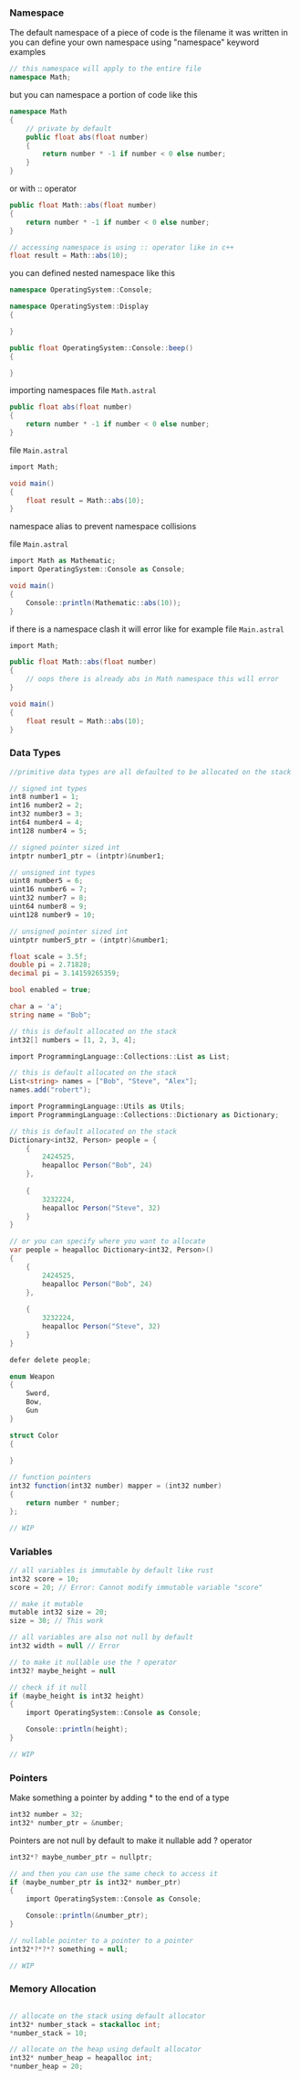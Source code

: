 ### Namespace

The default namespace of a piece of code is the filename it was written in<br>
you can define your own namespace using "namespace" keyword
examples

```cs
// this namespace will apply to the entire file
namespace Math;
```

but you can namespace a portion of code like this
```cs
namespace Math
{
    // private by default
    public float abs(float number)
    {
        return number * -1 if number < 0 else number;
    }
}
```
or with :: operator
```cs
public float Math::abs(float number)
{
    return number * -1 if number < 0 else number;
}

// accessing namespace is using :: operator like in c++
float result = Math::abs(10);
```

you can defined nested namespace like this
```cs
namespace OperatingSystem::Console;

namespace OperatingSystem::Display
{

}

public float OperatingSystem::Console::beep()
{

}
```

importing namespaces
file `Math.astral`
```cs
public float abs(float number)
{
    return number * -1 if number < 0 else number;
}
```

file `Main.astral`
```cs
import Math;

void main()
{
    float result = Math::abs(10);
}
```

namespace alias to prevent namespace collisions

file `Main.astral`
```cs
import Math as Mathematic;
import OperatingSystem::Console as Console;

void main()
{
    Console::println(Mathematic::abs(10));
}
```

if there is a namespace clash it will error 
like for example
file `Main.astral`
```cs
import Math;

public float Math::abs(float number)
{
    // oops there is already abs in Math namespace this will error
}

void main()
{
    float result = Math::abs(10);
}
```

### Data Types

```cs
//primitive data types are all defaulted to be allocated on the stack

// signed int types
int8 number1 = 1;
int16 number2 = 2;
int32 number3 = 3;
int64 number4 = 4;
int128 number4 = 5;

// signed pointer sized int
intptr number1_ptr = (intptr)&number1;

// unsigned int types
uint8 number5 = 6;
uint16 number6 = 7;
uint32 number7 = 8;
uint64 number8 = 9;
uint128 number9 = 10;

// unsigned pointer sized int
uintptr number5_ptr = (intptr)&number1;

float scale = 3.5f;
double pi = 2.71828;
decimal pi = 3.14159265359;

bool enabled = true;

char a = 'a';
string name = "Bob";

// this is default allocated on the stack
int32[] numbers = [1, 2, 3, 4];

import ProgrammingLanguage::Collections::List as List;

// this is default allocated on the stack
List<string> names = ["Bob", "Steve", "Alex"];
names.add("robert"); 

import ProgrammingLanguage::Utils as Utils;
import ProgrammingLanguage::Collections::Dictionary as Dictionary;

// this is default allocated on the stack
Dictionary<int32, Person> people = {
    {
        2424525,
        heapalloc Person("Bob", 24)
    },
    
    {
        3232224,
        heapalloc Person("Steve", 32)
    }
}

// or you can specify where you want to allocate
var people = heapalloc Dictionary<int32, Person>()
{
    {
        2424525,
        heapalloc Person("Bob", 24)
    },
    
    {
        3232224,
        heapalloc Person("Steve", 32)
    }
}

defer delete people;

enum Weapon
{
    Sword,
    Bow,
    Gun
}

struct Color
{
    
}

// function pointers
int32 function(int32 number) mapper = (int32 number) 
{
    return number * number;
};

// WIP
```

### Variables
```cs
// all variables is immutable by default like rust
int32 score = 10;
score = 20; // Error: Cannot modify immutable variable "score"

// make it mutable
mutable int32 size = 20;
size = 30; // This work

// all variables are also not null by default
int32 width = null // Error

// to make it nullable use the ? operator
int32? maybe_height = null

// check if it null
if (maybe_height is int32 height)
{
    import OperatingSystem::Console as Console;

    Console::println(height);
}

// WIP
```

### Pointers
Make something a pointer by adding * to the end of a type
```cs
int32 number = 32;
int32* number_ptr = &number;
```

Pointers are not null by default to make it nullable add ? operator
```cs
int32*? maybe_number_ptr = nullptr;

// and then you can use the same check to access it
if (maybe_number_ptr is int32* number_ptr)
{
    import OperatingSystem::Console as Console;

    Console::println(&number_ptr);
}

// nullable pointer to a pointer to a pointer
int32*?*?*? something = null;

// WIP
```

### Memory Allocation
```cs

// allocate on the stack using default allocator
int32* number_stack = stackalloc int;
*number_stack = 10;

// allocate on the heap using default allocator
int32* number_heap = heapalloc int;
*number_heap = 20;
```